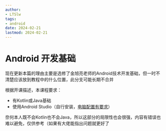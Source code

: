 ```yaml
---
author:
- LTSlw
tags:
- android
date: 2024-02-21
lastmod: 2024-02-21
---
```


# Android 开发基础

现在更新本篇的理由主要是选修了金旭亮老师的Android技术开发基础，但一时不清楚应该放到教程中的什么位置，此分支可能长期不合并

根据开课描述，本课程要求：

- 有Kotlin或Java基础
- 使用Android Studio（自行安装，[电脑配置有要求](https://developer.android.com/studio/install)）

奈何本人既不会Kotlin也不会Java，所以这部分的局限性也会很强，内容有错误也难以避免，仅供参考（如果有大佬能指出问题就更好了
